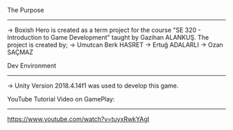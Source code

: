 The Purpose
***********
-> Boxish Hero is created as a term project for the course "SE 320 -    Introduction to Game Development" taught by Gazihan ALANKUŞ. 
   The project is created by;
	-> Umutcan Berk HASRET
	-> Ertuğ ADALARLI
	-> Ozan SAÇMAZ
	

Dev Environment
***************
-> Unity Version 2018.4.14f1 was used to develop this game.




YouTube Tutorial Video on GamePlay:
***********************************
https://www.youtube.com/watch?v=tuyxRwkYAgI
